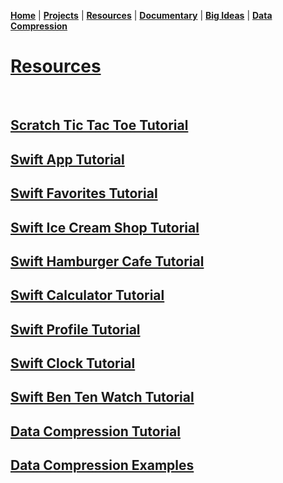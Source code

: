 **[Home](README.md)** | **[Projects](Projects.md)** | **[Resources](Resources.md)** | **[Documentary](Documentary.md)** | **[Big Ideas](Big_Ideas.md)** | **[Data Compression](Data_Compression.md)**

# **[Resources](https://drive.google.com/drive/folders/1p5AxCkzE-_u20Dovth-Wle09ownV2CCK?usp=drive_link)**

<br>

## [Scratch Tic Tac Toe Tutorial](https://drive.google.com/file/d/1gfkClsnsi_kvz91xjAdyCGXrz0tZLPny/view?usp=sharing)

## [Swift App Tutorial](https://drive.google.com/file/d/1V3elbn8_UBh9dNDeWAhdtWxGoYbjAoe-/view?usp=sharing)

## [Swift Favorites Tutorial](https://drive.google.com/file/d/17s3slei2xLLGBJNeC3e-VG8g7rzHtdGP/view?usp=sharing)

## [Swift Ice Cream Shop Tutorial](https://drive.google.com/file/d/19-bQ5AoxKJb7FXfRrewQ3X52dtdmbhka/view?usp=sharing)

## [Swift Hamburger Cafe Tutorial](https://drive.google.com/file/d/1MA8x95rPYzLWj-sucA0FIdrbKW3Iryoc/view?usp=sharing)

## [Swift Calculator Tutorial](https://drive.google.com/file/d/1ZEjma1byEGi2mIqcwui0J0XDDFChU4LS/view?usp=sharing)

## [Swift Profile Tutorial](https://drive.google.com/file/d/1nMW0OzAEId4sp92xF2HeOlpDCSWU51Iq/view?usp=sharing)

## [Swift Clock Tutorial](https://drive.google.com/file/d/1JS0MPhNb1noNHLS3qP8fWOLMggaVIMJv/view?usp=sharing)

## [Swift Ben Ten Watch Tutorial](https://drive.google.com/file/d/1SSmLzVopKC-WH3YJ7pXTg_ldFQTQ6gIi/view?usp=sharing)

## [Data Compression Tutorial](https://drive.google.com/file/d/1lXhGSkKRAihrvn45rOoTiiHF-vhVIy0Z/view?usp=sharing)

## [Data Compression Examples](https://drive.google.com/file/d/1utawaCcGORcyMXyUgyt_kRNo_883DSmn/view?usp=sharing)
